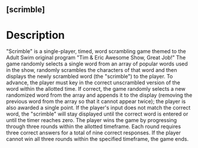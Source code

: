 ## [scrimble]

# Description

"Scrimble" is a single-player, timed, word scrambling game themed to the Adult Swim original program "Tim & Eric Awesome Show, Great Job!"  The game randomly selects a single word from an array of popular words used in the show, randomly scrambles the characters of that word and then displays the newly scrambled word (the "scrimble") to the player.  To advance, the player must key in the correct unscrambled version of the word within the allotted time.  If correct, the game randomly selects a new randomized word from the array and appends it to the display (removing the previous word from the array so that it cannot appear twice); the player is also awarded a single point.  If the player's input does not match the correct word, the "scrimble" will stay displayed until the correct word is entered or until the timer reaches zero.  The player wins the game by progressing through three rounds within the allotted timeframe.  Each round requires three correct answers for a total of nine correct responses.  If the player cannot win all three rounds within the specified timeframe, the game ends.
